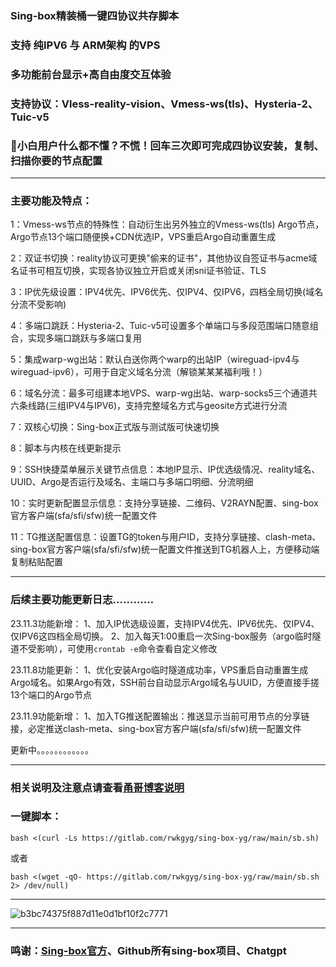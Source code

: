 
### Sing-box精装桶一键四协议共存脚本
### 支持 纯IPV6 与 ARM架构 的VPS
### 多功能前台显示+高自由度交互体验
### 支持协议：Vless-reality-vision、Vmess-ws(tls)、Hysteria-2、Tuic-v5
### 🚀小白用户什么都不懂？不慌！回车三次即可完成四协议安装，复制、扫描你要的节点配置
--------------------------------------------------------------
### 主要功能及特点：
1：Vmess-ws节点的特殊性：自动衍生出另外独立的Vmess-ws(tls) Argo节点，Argo节点13个端口随便换+CDN优选IP，VPS重启Argo自动重置生成
 
2：双证书切换：reality协议可更换"偷来的证书"，其他协议自签证书与acme域名证书可相互切换，实现各协议独立开启或关闭sni证书验证、TLS

3：IP优先级设置：IPV4优先、IPV6优先、仅IPV4、仅IPV6，四档全局切换(域名分流不受影响)

4：多端口跳跃：Hysteria-2、Tuic-v5可设置多个单端口与多段范围端口随意组合，实现多端口跳跃与多端口复用

5：集成warp-wg出站：默认白送你两个warp的出站IP（wireguad-ipv4与wireguad-ipv6），可用于自定义域名分流（解锁某某某福利哦！）

6：域名分流：最多可组建本地VPS、warp-wg出站、warp-socks5三个通道共六条线路(三组IPV4与IPV6)，支持完整域名方式与geosite方式进行分流

7：双核心切换：Sing-box正式版与测试版可快速切换

8：脚本与内核在线更新提示

9：SSH快捷菜单展示关键节点信息：本地IP显示、IP优选级情况、reality域名、UUID、Argo是否运行及域名、主端口与多端口明细、分流明细

10：实时更新配置显示信息：支持分享链接、二维码、V2RAYN配置、sing-box官方客户端(sfa/sfi/sfw)统一配置文件

11：TG推送配置信息：设置TG的token与用户ID，支持分享链接、clash-meta、sing-box官方客户端(sfa/sfi/sfw)统一配置文件推送到TG机器人上，方便移动端复制粘贴配置

------------------------------------------------------------------------------------

### 后续主要功能更新日志…………

23.11.3功能新增：
1、加入IP优选级设置，支持IPV4优先、IPV6优先、仅IPV4、仅IPV6这四档全局切换。
2、加入每天1:00重启一次Sing-box服务（argo临时隧道不受影响），可使用```crontab -e```命令查看自定义修改

23.11.8功能更新：
1、优化安装Argo临时隧道成功率，VPS重启自动重置生成Argo域名。如果Argo有效，SSH前台自动显示Argo域名与UUID，方便直接手搓13个端口的Argo节点

23.11.9功能新增：
1、加入TG推送配置输出：推送显示当前可用节点的分享链接，必定推送clash-meta、sing-box官方客户端(sfa/sfi/sfw)统一配置文件

更新中。。。。。。。。。。。。

--------------------------------------------------------------------------------------

### 相关说明及注意点请查看[甬哥博客说明](https://ygkkk.blogspot.com/2023/10/sing-box-yg.html)

### 一键脚本：
```
bash <(curl -Ls https://gitlab.com/rwkgyg/sing-box-yg/raw/main/sb.sh)
```
或者
```
bash <(wget -qO- https://gitlab.com/rwkgyg/sing-box-yg/raw/main/sb.sh 2> /dev/null)
```

-----------------------------------

![b3bc74375f887d11e0d1bf10f2c7771](https://github.com/yonggekkk/sing-box-yg/assets/121604513/9ec9d9d4-80c3-488a-ac65-8fd591558770)

---------------------------------------

### 鸣谢：[Sing-box官方](https://github.com/SagerNet/sing-box)、Github所有sing-box项目、Chatgpt
